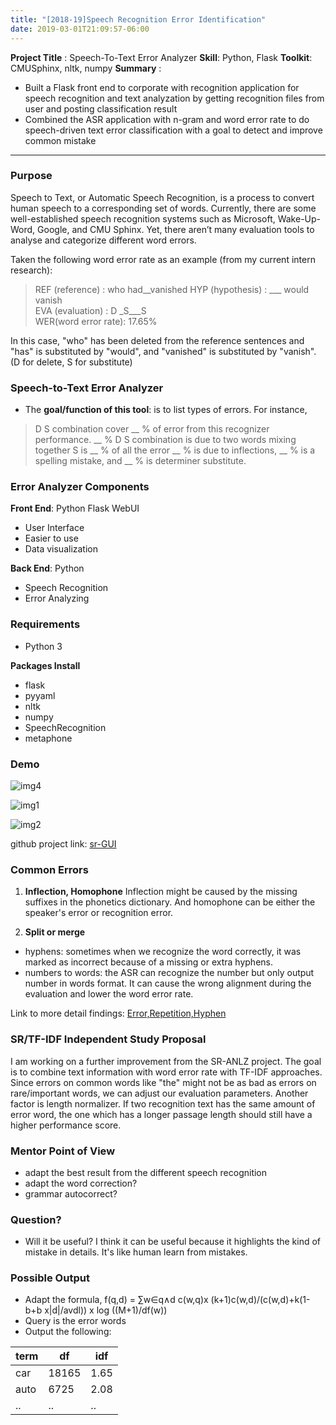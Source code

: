 ```yaml
---
title: "[2018-19]Speech Recognition Error Identification"
date: 2019-03-01T21:09:57-06:00
---
```

**Project Title** : Speech-To-Text Error Analyzer 
**Skill**: Python, Flask
**Toolkit**: CMUSphinx, nltk, numpy
**Summary** :

- Built a Flask front end to corporate with recognition application for speech recognition and text analyzation by getting recognition files from user and posting classification result
- Combined the ASR application with n-gram and word error rate to do speech-driven text error classification with a goal to detect and improve common mistake<!--more--> 
---
### Purpose 

Speech to Text, or Automatic Speech Recognition, is a process to convert human speech to a corresponding set of words. Currently, there are some well-established speech recognition systems such as Microsoft, Wake-Up-Word, Google, and CMU Sphinx. 
Yet, there aren’t many evaluation tools to analyse and categorize different word errors. 

Taken the following word error rate as an example (from my current intern research):

> REF (reference) :  who had__vanished 
HYP (hypothesis) :    ___ would vanish   
EVA (evaluation) :    D   _S___S                             
WER(word error rate): 17.65%

In this case, "who" has been deleted from the reference sentences and "has" is substituted by "would", and "vanished" is substituted by "vanish". (D for delete, S for substitute) 

### Speech-to-Text Error Analyzer
- The **goal/function of this tool**: is to list types of errors. For instance, 
> D S combination cover \_\_ % of error from this recognizer performance.
> \_\_ % D S combination is due to two words mixing together
> S is \_\_ % of all the error
> \_\_ % is due to inflections, \_\_  % is a spelling mistake, and \_\_ % is determiner substitute.

### Error Analyzer Components

**Front End**: Python Flask WebUI
- User Interface
- Easier to use
- Data visualization

**Back End**: Python
- Speech Recognition
- Error Analyzing

### Requirements
- Python 3

**Packages Install**
- flask
- pyyaml
- nltk
- numpy
- SpeechRecognition
- metaphone

### Demo

![img4](/gui.png)

![img1](/visual.png)

![img2](/subclasses-error.png)

github project link: [sr-GUI](https://github.com/joyyyjen/sr-GUI)

### Common Errors
1. **Inflection, Homophone**
Inflection might be caused by the missing suffixes in the phonetics dictionary. 
And homophone can be either the speaker's error or recognition error.

2. **Split or merge**
- hyphens: sometimes when we recognize the word correctly, it was marked as incorrect because of a missing or extra hyphens.
- numbers to words: the ASR can recognize the number but only output number in words format. It can cause the wrong alignment during the evaluation and lower the word error rate. 

Link to more detail findings: [Error,Repetition,Hyphen](https://joyyyjen.github.io/notebook-web/posts/error-repetition-hyphen/)

### SR/TF-IDF Independent Study Proposal
I am working on a further improvement from the SR-ANLZ project. 
The goal is to combine text information with word error rate with TF-IDF approaches. Since errors on common words like "the" might not be as bad as errors on rare/important words, we can adjust our evaluation parameters.
Another factor is length normalizer. If two recognition text has the same amount of error word, the one which has a longer passage length should still have a higher performance score.

### Mentor Point of View
- adapt the best result from the different speech recognition
- adapt the word correction?
- grammar autocorrect?

### Question?
- Will it be useful?
I think it can be useful because it highlights the kind of mistake in details. It's like human learn from mistakes.

### Possible Output
- Adapt the formula, f(q,d) = &sum;w&in;q&and;d c(w,q)x (k+1)c(w,d)/(c(w,d)+k(1-b+b x|d|/avdl)) x log ((M+1)/df(w))
- Query is the error words 
- Output the following:

|term|df|idf|
|----|----|---|
|car|18165| 1.65|
|auto| 6725|2.08|
|..|..|..|

